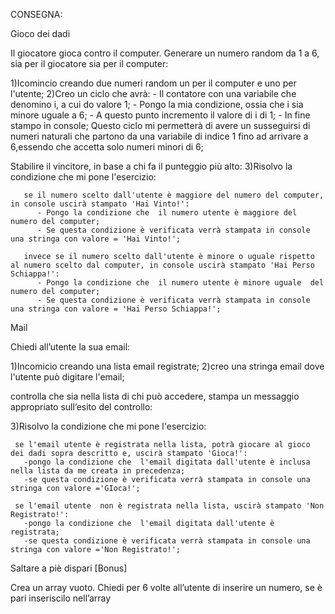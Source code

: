 CONSEGNA:

Gioco dei dadi

Il giocatore gioca contro il computer.
Generare un numero random da 1 a 6, sia per il giocatore sia per il computer:

  1)Icomincio creando due numeri random un per il computer e uno per l'utente;
  2)Creo un ciclo che avrà:
     - Il contatore con una variabile che denomino i, a cui do valore 1; 
     - Pongo la mia condizione, ossia che i sia minore uguale a 6;
     - A questo punto incremento il valore di i di 1; 
     - In fine stampo in console; 
    Questo ciclo mi permetterà di avere un susseguirsi di numeri naturali che partono da una variabile di indice 1 fino ad arrivare a 6,essendo che accetta solo numeri minori di 6;

Stabilire il vincitore, in base a chi fa il punteggio più alto:
  3)Risolvo la condizione che mi pone l'esercizio:

       se il numero scelto dall'utente è maggiore del numero del computer, in console uscirà stampato 'Hai Vinto!':
          - Pongo la condizione che  il numero utente è maggiore del numero del computer;
          - Se questa condizione è verificata verrà stampata in console una stringa con valore = 'Hai Vinto!';

       invece se il numero scelto dall'utente è minore o uguale rispetto al numero scelto dal computer, in console uscirà stampato 'Hai Perso Schiappa!': 
          - Pongo la condizione che  il numero utente è minore uguale  del numero del computer;
          - Se questa condizione è verificata verrà stampata in console una stringa con valore = 'Hai Perso Schiappa!';    


Mail

Chiedi all’utente la sua email:

   1)Incomicio creando una lista email registrate;
   2)creo una stringa email dove l'utente può digitare l'email;

controlla che sia nella lista di chi può accedere,
stampa un messaggio appropriato sull’esito del controllo:

  3)Risolvo la condizione che mi pone l'esercizio:

     se l'email utente è registrata nella lista, potrà giocare al gioco dei dadi sopra descritto e, uscirà stampato 'Gioca!':
       -pongo la condizione che  l'email digitata dall'utente è inclusa nella lista da me creata in precedenza;
       -se questa condizione è verificata verrà stampata in console una stringa con valore ='GIoca!';

     se l'email utente  non è registrata nella lista, uscirà stampato 'Non Registrato!':
       -pongo la condizione che  l'email digitata dall'utente è registrata;
       -se questa condizione è verificata verrà stampata in console una stringa con valore ='Non Registrato!'; 


Saltare a piè dispari [Bonus]

Crea un array vuoto. Chiedi per 6 volte all’utente di inserire un numero, se è pari inseriscilo nell’array